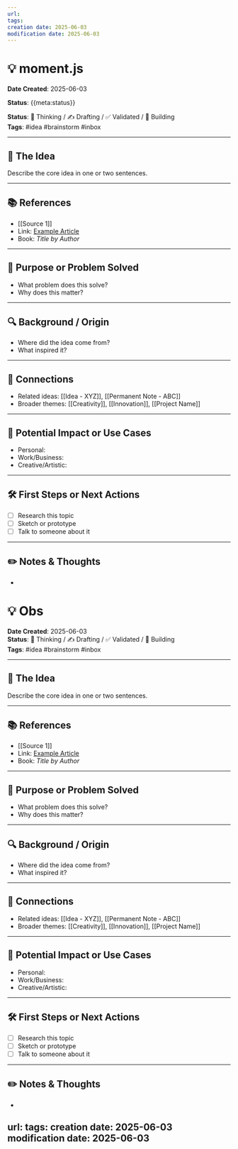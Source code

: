 ```yaml
---
url:
tags:
creation date: 2025-06-03
modification date: 2025-06-03
---
```

# 💡 moment.js

**Date Created**: 2025-06-03  
<!-- Options: 🧠 Thinking / ✍️ Drafting / ✅ Validated / 🚧 Building -->

**Status**: {{meta:status}}

**Status**: 🧠 Thinking / ✍️ Drafting / ✅ Validated / 🚧 Building  
**Tags**: #idea #brainstorm #inbox

---

## 🧠 The Idea

Describe the core idea in one or two sentences.

---

## 📚 References

- [[Source 1]]
- Link: [Example Article](https://example.com)
- Book: *Title by Author*

---

## 🎯 Purpose or Problem Solved

- What problem does this solve?
- Why does this matter?

---

## 🔍 Background / Origin

- Where did the idea come from?
- What inspired it?

---

## 🧩 Connections

- Related ideas: [[Idea - XYZ]], [[Permanent Note - ABC]]
- Broader themes: [[Creativity]], [[Innovation]], [[Project Name]]

---

## 🚀 Potential Impact or Use Cases

- Personal:  
- Work/Business:  
- Creative/Artistic:  

---

## 🛠️ First Steps or Next Actions

- [ ] Research this topic
- [ ] Sketch or prototype
- [ ] Talk to someone about it

---

## ✏️ Notes & Thoughts

- 

# 💡 Obs

**Date Created**: 2025-06-03  
**Status**: 🧠 Thinking / ✍️ Drafting / ✅ Validated / 🚧 Building  
**Tags**: #idea #brainstorm #inbox

---

## 🧠 The Idea

Describe the core idea in one or two sentences.

---

## 📚 References

- [[Source 1]]
- Link: [Example Article](https://example.com)
- Book: *Title by Author*

---

## 🎯 Purpose or Problem Solved

- What problem does this solve?
- Why does this matter?

---

## 🔍 Background / Origin

- Where did the idea come from?
- What inspired it?

---

## 🧩 Connections

- Related ideas: [[Idea - XYZ]], [[Permanent Note - ABC]]
- Broader themes: [[Creativity]], [[Innovation]], [[Project Name]]

---

## 🚀 Potential Impact or Use Cases

- Personal:  
- Work/Business:  
- Creative/Artistic:  

---

## 🛠️ First Steps or Next Actions

- [ ] Research this topic
- [ ] Sketch or prototype
- [ ] Talk to someone about it

---

## ✏️ Notes & Thoughts

- 

url:
tags:
creation date: 2025-06-03
modification date: 2025-06-03
---